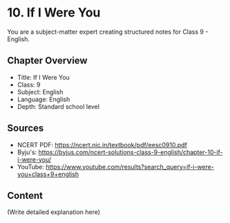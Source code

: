 # 10. If I Were You

You are a subject-matter expert creating structured notes for Class 9 - English.

## Chapter Overview
- Title: If I Were You
- Class: 9
- Subject: English
- Language: English
- Depth: Standard school level

## Sources
- NCERT PDF: https://ncert.nic.in/textbook/pdf/eesc0910.pdf
- Byju's: https://byjus.com/ncert-solutions-class-9-english/chapter-10-if-i-were-you/
- YouTube: https://www.youtube.com/results?search_query=if-i-were-you+class+9+english

## Content
(Write detailed explanation here)
